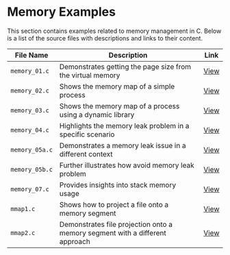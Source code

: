 # Memory Examples

This section contains examples related to memory management in C. Below is a list of the source files with descriptions and links to their content.

| File Name         | Description                                                               | Link |
|-------------------|---------------------------------------------------------------------------|------|
| `memory_01.c`     | Demonstrates getting the page size from the virtual memory                | [View](https://github.com/alainlebret/os/blob/master/exemplier/4_memory/src/memory_01.c) |
| `memory_02.c`     | Shows the memory map of a simple process                                  | [View](https://github.com/alainlebret/os/blob/master/exemplier/4_memory/src/memory_02.c) |
| `memory_03.c`     | Shows the memory map of a process using a dynamic library                 | [View](https://github.com/alainlebret/os/blob/master/exemplier/4_memory/src/memory_03.c) |
| `memory_04.c`     | Highlights the memory leak problem in a specific scenario                 | [View](https://github.com/alainlebret/os/blob/master/exemplier/4_memory/src/memory_04.c) |
| `memory_05a.c`    | Demonstrates a memory leak issue in a different context                   | [View](https://github.com/alainlebret/os/blob/master/exemplier/4_memory/src/memory_05a.c) |
| `memory_05b.c`    | Further illustrates how avoid memory leak problem                         | [View](https://github.com/alainlebret/os/blob/master/exemplier/4_memory/src/memory_05b.c) |
| `memory_07.c`     | Provides insights into stack memory usage                                 | [View](https://github.com/alainlebret/os/blob/master/exemplier/4_memory/src/memory_07.c) |
| `mmap1.c`         | Shows how to project a file onto a memory segment                         | [View](https://github.com/alainlebret/os/blob/master/exemplier/4_memory/src/mmap1.c) |
| `mmap2.c`         | Demonstrates file projection onto a memory segment with a different approach | [View](https://github.com/alainlebret/os/blob/master/exemplier/4_memory/src/mmap2.c) |

